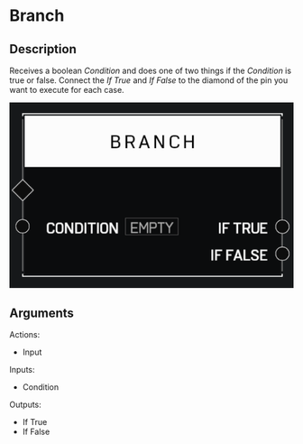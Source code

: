 # Branch

## Description

Receives a boolean _Condition_ and does one of two things if the _Condition_ is true or false. Connect the _If True_ and _If False_ to the diamond of the pin you want to execute for each case.

![Branch](../../.gitbook/assets/images/scripting/logic/branch.png)

## Arguments

Actions:

* Input

Inputs:

* Condition

Outputs:

* If True
* If False
